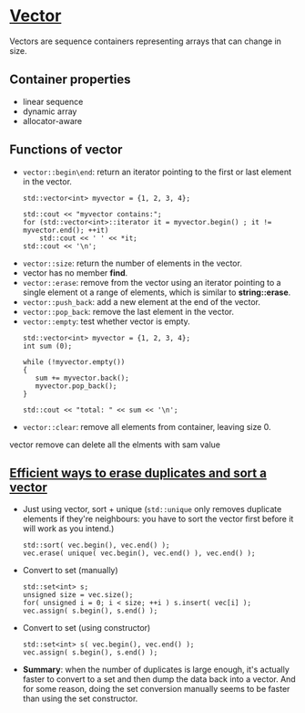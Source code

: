 # [Vector](https://www.cplusplus.com/reference/vector/vector/)
Vectors are sequence containers representing arrays that can change in size.
## Container properties
* linear sequence
* dynamic array
* allocator-aware

## Functions of vector
* `vector::begin\end`: return an iterator pointing to the first or last element in the vector.
    ```
    std::vector<int> myvector = {1, 2, 3, 4};

    std::cout << "myvector contains:";
    for (std::vector<int>::iterator it = myvector.begin() ; it != myvector.end(); ++it)
        std::cout << ' ' << *it;
    std::cout << '\n';  
    ```
* `vector::size`: return the number of elements in the vector.
* vector has no member **find**. 
* `vector::erase`: remove from the vector using an iterator pointing to a single element ot a range of elements, which is similar to **string::erase**.
* `vector::push_back`: add a new element at the end of the vector.
* `vector::pop_back`: remove the last element in the vector.
* `vector::empty`: test whether vector is empty.
  ```
  std::vector<int> myvector = {1, 2, 3, 4};
  int sum (0);

  while (!myvector.empty())
  {
     sum += myvector.back();
     myvector.pop_back();
  }

  std::cout << "total: " << sum << '\n';
  ```
* `vector::clear`: remove all elements from container, leaving size 0.

vector remove can delete all the elments with sam value

## [Efficient ways to erase duplicates and sort a vector](https://stackoverflow.com/questions/1041620/whats-the-most-efficient-way-to-erase-duplicates-and-sort-a-vector)
* Just using vector, sort + unique (`std::unique` only removes duplicate elements if they're neighbours: you have to sort the vector first before it will work as you intend.)
  ```
  std::sort( vec.begin(), vec.end() );
  vec.erase( unique( vec.begin(), vec.end() ), vec.end() );
  ```
* Convert to set (manually)
  ```
  std::set<int> s;
  unsigned size = vec.size();
  for( unsigned i = 0; i < size; ++i ) s.insert( vec[i] );
  vec.assign( s.begin(), s.end() );
  ```
* Convert to set (using constructor)
  ```
  std::set<int> s( vec.begin(), vec.end() );
  vec.assign( s.begin(), s.end() );
  ```
* **Summary**: when the number of duplicates is large enough, it's actually faster to convert to a set and then dump the data back into a vector. And for some reason, doing the set conversion manually seems to be faster than using the set constructor.